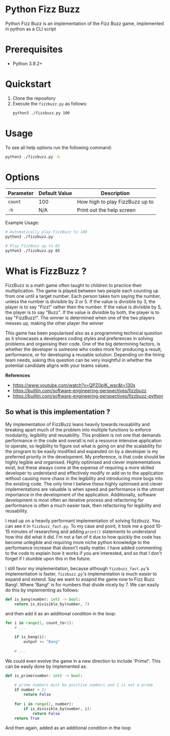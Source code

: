 # Python Fizz Buzz
Python Fizz Buzz is an implementation of the Fizz Buzz game, implemented in python as a CLI script

# Prerequisites
- Python 3.9.2+

# Quickstart
1. Clone the repository
2. Execute the `fizzbuzz.py` as follows:
    ```bash
    python3 ./fizzbuzz.py 100
    ```
# Usage
To see all help options run the following command:
```bash
python3 ./fizzbuzz.py -h
```
# Options
| Parameter | Default Value | Description |
| --------- | ------------- | ----------- |
| `count`   | 100           | How high to play FizzBuzz up to |
| `-h`      | N/A           | Print out the help screen |

Example Usage:
```bash
# Automatically play FizzBuzz to 100
python3 ./fizzbuzz.py

# Play FizzBuss up to 85
python3 ./fizzbuzz.py 85
```

# What is FizzBuzz ?
FizzBuzz is a math game often taught to children to practice their multiplication. The game is played between two people each counting
up from one until a target number. Each person takes turn saying the number, unless the number is divisible by 3 or 5. If the value
is divisible by 3, the player is to say "Fizz!" rather then the number. If the value is divisible by 5, the player is to say "Buzz". If
the value is divisible by both, the player is to say "FizzBuzz!". The winner is determined when one of the two players messes up, 
making the other player the winner

This game has been popularised also as a programming technical question as it showcases a developers coding styles and preferences in
solving problems and organising their code. One of the big determining factors, is whether the developer is someone who codes more for
producing a result, performance, or for developing a reusable solution. Depending on the hiring team needs, asking this question can be very insightful in whether the potential candidate aligns with your teams values.

**References**
* https://www.youtube.com/watch?v=QPZ0pIK_wsc&t=130s
* https://builtin.com/software-engineering-perspectives/fizzbuzz
* https://builtin.com/software-engineering-perspectives/fizzbuzz-python


## So what is this implementation ?
My implementation of FizzBuzz leans heavily towards reusability and breaking apart much of the problem into multiple functions to enforce
modularity, legibility and reusability. This problem is not one that demands performance in the code and overall is not a resource intensive
application to operate, so legibility to figure out what is going on and the scalability for the program to be easily modified and expanded
on by a developer is my preferred priority in the development. My preference, is that code should be highly legible and organised. Highly
optimised and clever implementations exist, but these always come at the expense of requiring a more skilled developer to understand and
effectively modify or add on to the application without causing more chaos in the legibility and introducing more bugs into the existing
code. The only time I believe these highly optimised and clever implementations are valuable is when speed and performance is the utmost 
importance in the development of the application. Additionally, software development is most often an iterative process and refactoring
for performance is often a much easier task, then refactoring for legibility and reusability.

I read up on a heavily performant implementation of solving fizzbuzz. You can see it in `fizzbuzz_fast.py`. To my case and point, it took
me a good 10-15 minutes of researching and adding `print()` statements to understand how this did what it did. I'm not a fan of it due to how
quickly the code has become unlegible and requiring more niche python knowledge to the performance increase that doesn't really matter. I have
added commenting to the code to explain how it works if you are interested, and so that I don't forget if I stumble upon this in the future.

I still favor my implementation, because although `fizzbuzz_fast.py`'s implementation is faster, `fizzbuzz.py`'s implementation is much easier 
to expand and extend. Say we want to exapnd the game now to Fizz Buzz Bang!. Where 'Bang!' is for numbers that divide nicely by 7. We can 
easily do this by implementing as follows:
```python
def is_bang(number: int) -> bool:
    return is_divisible_by(number, 7)
```
and then add it as an additional condition in the loop:
```python
for i in range(1, count_to+1):
    # ...

    if is_bang(i):
        output += "Bang"
    
    # ...
```

We could even evolve the game in a new direction to include 'Prime!'. This can be easily done by implemented as:
```python
def is_prime(number: int) -> bool:
    
    # prime numbers must be positive numbers and 1 is not a prime
    if number < 2:
        return False
    
    for i in range(2, number):
        if is_divisible_by(number, i):
            return False
    return True
```
And then again, added as an additional condition in the loop

